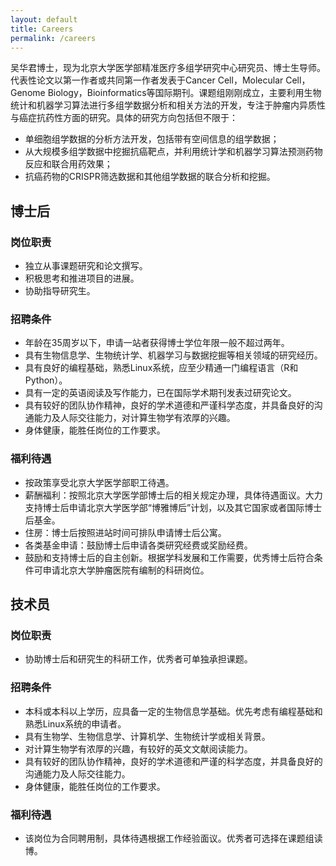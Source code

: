 ```yaml
---
layout: default
title: Careers
permalink: /careers
---
```


吴华君博士，现为北京大学医学部精准医疗多组学研究中心研究员、博士生导师。代表性论文以第一作者或共同第一作者发表于Cancer Cell，Molecular Cell，Genome Biology，Bioinformatics等国际期刊。课题组刚刚成立，主要利用生物统计和机器学习算法进行多组学数据分析和相关方法的开发，专注于肿瘤内异质性与癌症抗药性方面的研究。具体的研究方向包括但不限于：
- 单细胞组学数据的分析方法开发，包括带有空间信息的组学数据；
- 从大规模多组学数据中挖掘抗癌靶点，并利用统计学和机器学习算法预测药物反应和联合用药效果；
- 抗癌药物的CRISPR筛选数据和其他组学数据的联合分析和挖掘。





## 博士后

### 岗位职责
-  独立从事课题研究和论文撰写。
-  积极思考和推进项目的进展。
- 协助指导研究生。
 
### 招聘条件
-  年龄在35周岁以下，申请一站者获得博士学位年限一般不超过两年。
- 具有生物信息学、生物统计学、机器学习与数据挖掘等相关领域的研究经历。
- 具有良好的编程基础，熟悉Linux系统，应至少精通一门编程语言（R和Python）。
-  具有一定的英语阅读及写作能力，已在国际学术期刊发表过研究论文。
- 具有较好的团队协作精神，良好的学术道德和严谨科学态度，并具备良好的沟通能力及人际交往能力，对计算生物学有浓厚的兴趣。
-  身体健康，能胜任岗位的工作要求。
 
### 福利待遇
-  按政策享受北京大学医学部职工待遇。
- 薪酬福利：按照北京大学医学部博士后的相关规定办理，具体待遇面议。大力支持博士后申请北京大学医学部“博雅博后”计划，以及其它国家或者国际博士后基金。
- 住房：博士后按照进站时间可排队申请博士后公寓。
- 各类基金申请：鼓励博士后申请各类研究经费或奖励经费。 
- 鼓励和支持博士后的自主创新。根据学科发展和工作需要，优秀博士后符合条件可申请北京大学肿瘤医院有编制的科研岗位。

## 技术员



### 岗位职责
- 协助博士后和研究生的科研工作，优秀者可单独承担课题。

### 招聘条件
-  本科或本科以上学历，应具备一定的生物信息学基础。优先考虑有编程基础和熟悉Linux系统的申请者。
-  具有生物学、生物信息学、计算机学、生物统计学或相关背景。
-  对计算生物学有浓厚的兴趣，有较好的英文文献阅读能力。
-  具有较好的团队协作精神，良好的学术道德和严谨的科学态度，并具备良好的沟通能力及人际交往能力。
-  身体健康，能胜任岗位的工作要求。
 
### 福利待遇
- 该岗位为合同聘用制，具体待遇根据工作经验面议。优秀者可选择在课题组读博。





